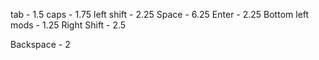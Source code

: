 tab - 1.5
caps - 1.75
left shift - 2.25
Space  - 6.25
Enter - 2.25
Bottom left mods - 1.25
Right Shift - 2.5

Backspace - 2